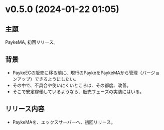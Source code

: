 # v0.5.0 (2024-01-22 01:05)

## 主題

PaykeMA, 初回リリース。

## 背景

- PaykeECの販売に移る前に、現行のPaykeをPaykeMAから管理（バージョンアップ）できるようにしたい。
- その中で、不具合や使いにくいところは、その都度、改善。
- そこで安定稼働しているようなら、販売フェーズの実装にはいる。

## リリース内容

- PaykeMAを、エックスサーバーへ、初回リリース。

